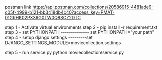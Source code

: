 postman link
https://api.postman.com/collections/20586915-4481ade9-c05f-4999-b121-bb3418db4c40?access_key=PMAT-01GRHK02PX36G0TW0Q8SCZ2DTC


step 1 - Activate virtual environments
step 2 - pip install -r requirement.txt
step 3 - set PYTHONPATH -------------- set PYTHONPATH="your path"
step 4 - setup django settings ---------set DJANGO_SETTINGS_MODULE=moviecollection.settings 

step 5 - run service.py
python moviecollection\service.py